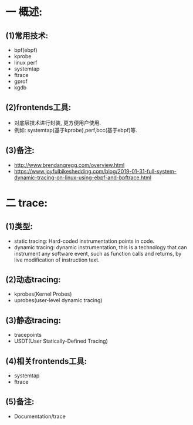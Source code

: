 # 一 概述:
## (1)常用技术:
- bpf(ebpf)
- kprobe
- linux perf
- systemtap
- ftrace
- gprof
- kgdb

## (2)frontends工具:
- 对底层技术进行封装, 更方便用户使用.
- 例如: systemtap(基于kprobe),perf,bcc(基于ebpf)等.

## (3)备注:
- http://www.brendangregg.com/overview.html
- https://www.joyfulbikeshedding.com/blog/2019-01-31-full-system-dynamic-tracing-on-linux-using-ebpf-and-bpftrace.html

# 二 trace:
## (1)类型:
- static tracing: Hard-coded instrumentation points in code.
- dynamic tracing: dynamic instrumentation, this is a technology that can instrument any software event, such as function calls and returns, by live modification of instruction text.

## (2)动态tracing:
- kprobes(Kernel Probes)
- uprobes(user-level dynamic tracing)

## (3)静态tracing:
- tracepoints
- USDT(User Statically-Defined Tracing)

## (4)相关frontends工具:
- systemtap
- ftrace

## (5)备注:
- Documentation/trace
